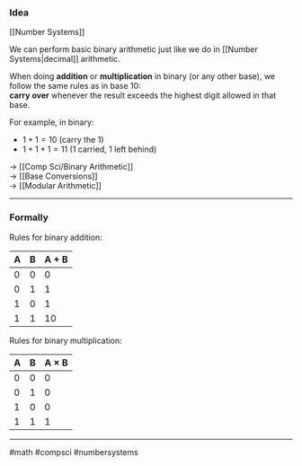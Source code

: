 ### Idea

[[Number Systems]]

We can perform basic binary arithmetic just like we do in [[Number Systems|decimal]] arithmetic.

When doing **addition** or **multiplication** in binary (or any other base), we follow the same rules as in base 10:  
**carry over** whenever the result exceeds the highest digit allowed in that base.

For example, in binary:

- $1 + 1 = 10$ (carry the 1)
- $1 + 1 + 1 = 11$ (1 carried, 1 left behind)

→ [[Comp Sci/Binary Arithmetic]]  
→ [[Base Conversions]]  
→ [[Modular Arithmetic]]

---

### Formally

Rules for binary addition:

| A   | B   | A + B |
| --- | --- | ----- |
| 0   | 0   | 0     |
| 0   | 1   | 1     |
| 1   | 0   | 1     |
| 1   | 1   | 10    |

Rules for binary multiplication:

| A | B | A × B |
|---|---|--------|
| 0 | 0 |   0    |
| 0 | 1 |   0    |
| 1 | 0 |   0    |
| 1 | 1 |   1    |

---

#math #compsci #numbersystems
